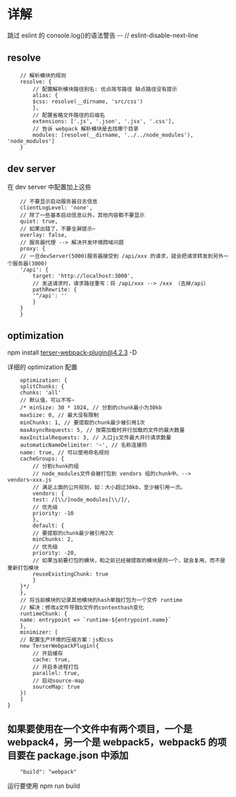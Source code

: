 # 详解

跳过 eslint 的 console.log()的语法警告 -- // eslint-disable-next-line

## resolve

        // 解析模块的规则
        resolve: {
            // 配置解析模块路径别名: 优点简写路径 缺点路径没有提示
            alias: {
            $css: resolve(__dirname, 'src/css')
            },
            // 配置省略文件路径的后缀名
            extensions: ['.js', '.json', '.jsx', '.css'],
            // 告诉 webpack 解析模块是去找哪个目录
            modules: [resolve(__dirname, '../../node_modules'), 'node_modules']
        }

## dev server

在 dev server 中配置加上这些

        // 不要显示启动服务器日志信息
        clientLogLevel: 'none',
        // 除了一些基本启动信息以外，其他内容都不要显示
        quiet: true,
        // 如果出错了，不要全屏提示~
        overlay: false,
        // 服务器代理 --> 解决开发环境跨域问题
        proxy: {
        // 一旦devServer(5000)服务器接受到 /api/xxx 的请求，就会把请求转发到另外一个服务器(3000)
        '/api': {
            target: 'http://localhost:3000',
            // 发送请求时，请求路径重写：将 /api/xxx --> /xxx （去掉/api）
            pathRewrite: {
            '^/api': ''
            }
        }
        }

## optimization

npm install terser-webpack-plugin@4.2.3 -D

详细的 optimization 配置

        optimization: {
        splitChunks: {
        chunks: 'all'
        // 默认值，可以不写~
        /* minSize: 30 * 1024, // 分割的chunk最小为30kb
        maxSize: 0, // 最大没有限制
        minChunks: 1, // 要提取的chunk最少被引用1次
        maxAsyncRequests: 5, // 按需加载时并行加载的文件的最大数量
        maxInitialRequests: 3, // 入口js文件最大并行请求数量
        automaticNameDelimiter: '~', // 名称连接符
        name: true, // 可以使用命名规则
        cacheGroups: {
            // 分割chunk的组
            // node_modules文件会被打包到 vendors 组的chunk中。--> vendors~xxx.js
            // 满足上面的公共规则，如：大小超过30kb，至少被引用一次。
            vendors: {
            test: /[\\/]node_modules[\\/]/,
            // 优先级
            priority: -10
            },
            default: {
            // 要提取的chunk最少被引用2次
            minChunks: 2,
            // 优先级
            priority: -20,
            // 如果当前要打包的模块，和之前已经被提取的模块是同一个，就会复用，而不是重新打包模块
            reuseExistingChunk: true
            }
        }*/
        },
        // 将当前模块的记录其他模块的hash单独打包为一个文件 runtime
        // 解决：修改a文件导致b文件的contenthash变化
        runtimeChunk: {
        name: entrypoint => `runtime-${entrypoint.name}`
        },
        minimizer: [
        // 配置生产环境的压缩方案：js和css
        new TerserWebpackPlugin({
            // 开启缓存
            cache: true,
            // 开启多进程打包
            parallel: true,
            // 启动source-map
            sourceMap: true
        })
        ]
    }

## 如果要使用在一个文件中有两个项目，一个是 webpack4，另一个是 webpack5，webpack5 的项目要在 package.json 中添加

        "build": "webpack"

运行要使用 npm run build
